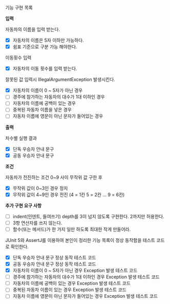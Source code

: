 기능 구현 목록

**입력**

자동차의 이름을 입력 받는다.
- [x] 자동차의 이름은 5자 이하만 가능하다.
- [x] 쉼표 기준으로 구분 가능 해야한다.

이동횟수 입력
- [x] 자동차의 이동 횟수를 입력 받는다.

잘못된 값 입력시 IllegalArgumentException 발생시킨다.
- [x] 자동차의 이름이 0 ~ 5자가 아닌 경우
- [ ] 경주에 참가하는 자동차의 대수가 1대 이하인 경우
- [ ] 자동차의 이름에 공백이 있는 경우
- [ ] 중복된 자동차 이름을 넣은 경우
- [ ] 자동차 이름에 영문이 아닌 문자가 들어있는 경우

**출력**

차수별 실행 결과
- [x] 단독 우승자 안내 문구
- [x] 공동 우승자 안내 문구

**조건**

자동차가 전진하는 조건 0~9 사이 무작위 값 구한 후
- [x] 무작위 값이 0~3인 경우 정지
- [x] 무작위 값이 4~9인 경우 전진 (4 = 1칸 5 = 2칸 ... 9 = 6칸)

**추가 구현 요구 사항** 

- [ ] indent(인덴트, 들여쓰기) depth를 3이 넘지 않도록 구현한다. 2까지만 허용한다.
- [ ] 3항 연산자를 쓰지 않는다.
- [ ] 함수(또는 메서드)가 한 가지 일만 하도록 최대한 작게 만들어라.

JUnit 5와 AssertJ를 이용하여 본인이 정리한 기능 목록이 정상 동작함을 테스트 코드로 확인한다.

- [x] 단독 우승자 안내 문구 정상 동작 테스트 코드
- [x] 공동 우승자 안내 문구 정상 동작 테스트 코드
- [x] 자동차의 이름이 0 ~ 5자가 아닌 경우 Exception 발생 테스트 코드
- [ ] 경주에 참가하는 자동차의 대수가 1대 이하인 경우 Exception 발생 테스트 코드
- [ ] 자동차의 이름에 공백이 있는 경우 Exception 발생 테스트 코드
- [ ] 중복된 자동차 이름이 있는 경우 Exception 발생 테스트 코드
- [ ] 자동차 이름에 영문이 아닌 문자가 들어있는 경우 Exception 발생 테스트 코드
